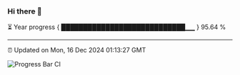 ### Hi there 👋

⏳ Year progress { ████████████████████████████▁▁ } 95.64 %

---

⏰ Updated on Mon, 16 Dec 2024 01:13:27 GMT

![Progress Bar CI](https://github.com/liununu/liununu/workflows/Progress%20Bar%20CI/badge.svg)
